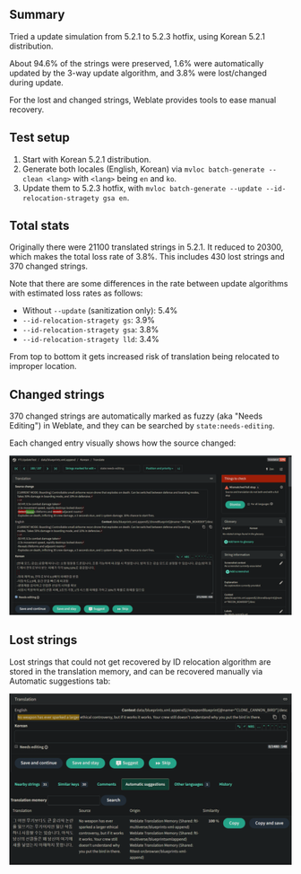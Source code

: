 ## Summary

Tried a update simulation from 5.2.1 to 5.2.3 hotfix, using Korean 5.2.1 distribution.

About 94.6% of the strings were preserved, 1.6% were automatically updated by the 3-way update algorithm, and 3.8% were lost/changed during update.

For the lost and changed strings, Weblate provides tools to ease manual recovery.

## Test setup

1. Start with Korean 5.2.1 distribution.
2. Generate both locales (English, Korean) via `mvloc batch-generate --clean <lang>` with `<lang>` being `en` and `ko`.
3. Update them to 5.2.3 hotfix, with `mvloc batch-generate --update --id-relocation-stragety gsa en`.

## Total stats

Originally there were 21100 translated strings in 5.2.1. It reduced to 20300, which makes the total loss rate of 3.8%.
This includes 430 lost strings and 370 changed strings.

Note that there are some differences in the rate between update algorithms with estimated loss rates as follows:

* Without `--update` (sanitization only): 5.4%
* `--id-relocation-stragety gs`: 3.9%
* `--id-relocation-stragety gsa`: 3.8%
* `--id-relocation-stragety lld`: 3.4%

From top to bottom it gets increased risk of translation being relocated to improper location.

## Changed strings

370 changed strings are automatically marked as fuzzy (aka "Needs Editing") in Weblate,
and they can be searched by `state:needs-editing`.

Each changed entry visually shows how the source changed:

![](fuzzy_update_edits.png)

## Lost strings

Lost strings that could not get recovered by ID relocation algorithm are stored in the translation memory,
and can be recovered manually via Automatic suggestions tab:

![](automatic_suggestion.png)
